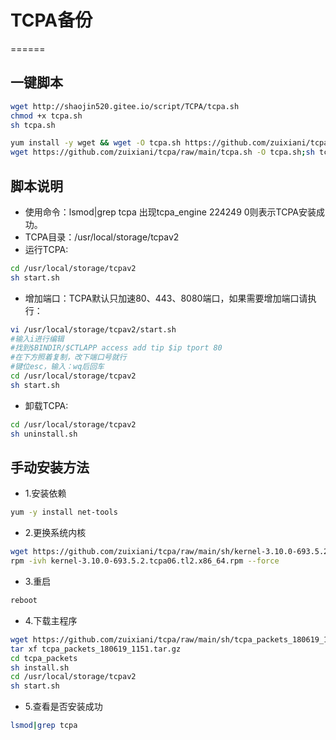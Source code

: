 # TCPA备份
======
## 一键脚本
``` bash
wget http://shaojin520.gitee.io/script/TCPA/tcpa.sh
chmod +x tcpa.sh
sh tcpa.sh
```

``` bash
yum install -y wget && wget -O tcpa.sh https://github.com/zuixiani/tcpa/raw/main/tcpa.sh && sh tcpa.sh
wget https://github.com/zuixiani/tcpa/raw/main/tcpa.sh -O tcpa.sh;sh tcpa.sh
```
## 脚本说明
- 使用命令：lsmod|grep tcpa 出现tcpa_engine 224249 0则表示TCPA安装成功。
- TCPA目录：/usr/local/storage/tcpav2
- 运行TCPA:
``` bash
cd /usr/local/storage/tcpav2
sh start.sh
```
- 增加端口：TCPA默认只加速80、443、8080端口，如果需要增加端口请执行：
``` bash
vi /usr/local/storage/tcpav2/start.sh
#输入i进行编辑
#找到$BINDIR/$CTLAPP access add tip $ip tport 80
#在下方照着复制，改下端口号就行
#键位esc，输入：wq后回车
cd /usr/local/storage/tcpav2
sh start.sh
```

- 卸载TCPA:
``` bash
cd /usr/local/storage/tcpav2
sh uninstall.sh
```

## 手动安装方法
- 1.安装依赖
``` bash
yum -y install net-tools
```
- 2.更换系统内核
``` bash
wget https://github.com/zuixiani/tcpa/raw/main/sh/kernel-3.10.0-693.5.2.tcpa06.tl2.x86_64.rpm
rpm -ivh kernel-3.10.0-693.5.2.tcpa06.tl2.x86_64.rpm --force
```

- 3.重启
``` bash
reboot
```

- 4.下载主程序
``` bash
wget https://github.com/zuixiani/tcpa/raw/main/sh/tcpa_packets_180619_1151.tar.gz
tar xf tcpa_packets_180619_1151.tar.gz
cd tcpa_packets
sh install.sh
cd /usr/local/storage/tcpav2
sh start.sh
```
- 5.查看是否安装成功
``` bash
lsmod|grep tcpa
```